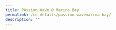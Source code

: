 ```yaml
---
title: PAssion WaVe @ Marina Bay
permalink: /cc-details/passion-wavemarina-bay/
description: ""
---
```

